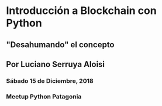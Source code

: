 # Introducción a Blockchain con Python
## "Desahumando" el concepto
## Por Luciano Serruya Aloisi

### Sábado 15 de Diciembre, 2018
### Meetup Python Patagonia
